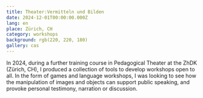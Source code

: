 ```yaml
---
title: Theater:Vermitteln und Bilden
date: 2024-12-01T00:00:00.000Z
lang: en
place: Zürich, CH
category: workshops
background: rgb(220, 220, 180)
gallery: cas
---
```

In 2024, during a further training course in Pedagogical Theater at the ZhDK (Zürich, CH), I produced a collection of tools to develop workshops open to all. 
In the form of games and language workshops, I was looking to see how the manipulation of images and objects can support public speaking, and provoke personal testimony, narration or discussion.